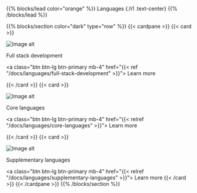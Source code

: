 {{% blocks/lead color="orange" %}}
Languages
{.h1 .text-center}
{{% /blocks/lead %}}

{{% blocks/section color="dark" type="row" %}}
{{< cardpane >}}
{{< card >}}

![Image alt](/stack.png)

Full stack development

<a class="btn btn-lg btn-primary mb-4" href="{{< ref "/docs/languages/full-stack-development" >}}">
Learn more <i class="fas fa-arrow-alt-circle-right ms-2"></i>
</a>

{{< /card >}}
{{< card >}}

![Image alt](/core.png)

Core languages

<a class="btn btn-lg btn-primary mb-4" href="{{< relref "/docs/languages/core-languages" >}}">
Learn more <i class="fas fa-arrow-alt-circle-right ms-2"></i>
</a>

{{< /card >}}
{{< card >}}

![Image alt](/attach.png)

Supplementary languages

<a class="btn btn-lg btn-primary mb-4" href="{{< relref "/docs/languages/supplementary-languages" >}}">
Learn more <i class="fas fa-arrow-alt-circle-right ms-2"></i>
</a>
{{< /card >}}
{{< /cardpane >}}
{{% /blocks/section %}}